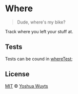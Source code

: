 # Where
> Dude, where's my bike?

Track where you left your stuff at.

## Tests
Tests can be cound in [whereTest](github.com/yoshuawuyts/whereTest);

## License
[MIT](https://tldrlegal.com/license/mit-license) © [Yoshua Wuyts](yoshuawuyts.com)